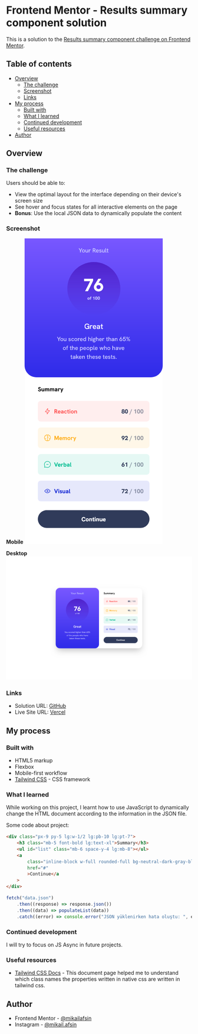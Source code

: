# Frontend Mentor - Results summary component solution

This is a solution to the [Results summary component challenge on Frontend Mentor](https://www.frontendmentor.io/challenges/results-summary-component-CE_K6s0maV).

## Table of contents

-   [Overview](#overview)
    -   [The challenge](#the-challenge)
    -   [Screenshot](#screenshot)
    -   [Links](#links)
-   [My process](#my-process)
    -   [Built with](#built-with)
    -   [What I learned](#what-i-learned)
    -   [Continued development](#continued-development)
    -   [Useful resources](#useful-resources)
-   [Author](#author)

## Overview

### The challenge

Users should be able to:

-   View the optimal layout for the interface depending on their device's screen size
-   See hover and focus states for all interactive elements on the page
-   **Bonus**: Use the local JSON data to dynamically populate the content

### Screenshot

**Mobile**
![](/screenshot/mobile-screenshot.png)

**Desktop**
![](/screenshot/desktop-screenshot.png)

### Links

-   Solution URL: [GitHub](https://github.com/mikailafsin/frontend-mentor-results-summary-component-solution)
-   Live Site URL: [Vercel](https://frontend-mentor-results-summary-component-solution-ten.vercel.app/)

## My process

### Built with

-   HTML5 markup
-   Flexbox
-   Mobile-first workflow
-   [Tailwind CSS](https://tailwindcss.com/) - CSS framework

### What I learned

While working on this project, I learnt how to use JavaScript to dynamically change the HTML document according to the information in the JSON file.

Some code about project:

```html
<div class="px-9 py-5 lg:w-1/2 lg:pb-10 lg:pt-7">
    <h3 class="mb-5 font-bold lg:text-xl">Summary</h3>
    <ul id="list" class="mb-6 space-y-4 lg:mb-8"></ul>
    <a
        class="inline-block w-full rounded-full bg-neutral-dark-gray-blue p-3 text-center font-extrabold text-neutral-white transition-colors hover:bg-gradient-to-b hover:from-gradients-light-slate-blue hover:to-gradients-light-royal-blue"
        href="#"
        >Continue</a
    >
</div>
```

```js
fetch("data.json")
    .then((response) => response.json())
    .then((data) => populateList(data))
    .catch((error) => console.error("JSON yüklenirken hata oluştu: ", error));
```

### Continued development

I will try to focus on JS Async in future projects.

### Useful resources

-   [Tailwind CSS Docs](https://tailwindcss.com/docs) - This document page helped me to understand which class names the properties written in native css are written in tailwind css.

## Author

-   Frontend Mentor - [@mikailafsin](https://www.frontendmentor.io/profile/mikailafsin)
-   Instagram - [@mikail.afsin](https://www.instagram.com/mikail.afsin)
